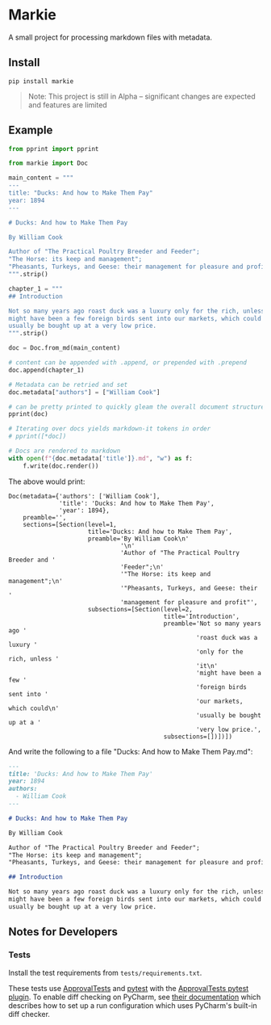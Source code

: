 # Markie

A small project for processing markdown files with metadata.

## Install

```
pip install markie
```

> Note: This project is still in Alpha – significant changes are expected and
> features are limited

## Example

```python
from pprint import pprint

from markie import Doc

main_content = """
---
title: "Ducks: And how to Make Them Pay"
year: 1894
---

# Ducks: And how to Make Them Pay

By William Cook

Author of "The Practical Poultry Breeder and Feeder";
"The Horse: its keep and management";
"Pheasants, Turkeys, and Geese: their management for pleasure and profit"
""".strip()

chapter_1 = """
## Introduction

Not so many years ago roast duck was a luxury only for the rich, unless it 
might have been a few foreign birds sent into our markets, which could 
usually be bought up at a very low price. 
""".strip()

doc = Doc.from_md(main_content)

# content can be appended with .append, or prepended with .prepend
doc.append(chapter_1)

# Metadata can be retried and set
doc.metadata["authors"] = ["William Cook"]

# can be pretty printed to quickly gleam the overall document structure
pprint(doc)

# Iterating over docs yields markdown-it tokens in order
# pprint([*doc])

# Docs are rendered to markdown
with open(f"{doc.metadata['title']}.md", "w") as f:
    f.write(doc.render())
```

The above would print:

```text
Doc(metadata={'authors': ['William Cook'],
              'title': 'Ducks: And how to Make Them Pay',
              'year': 1894},
    preamble='',
    sections=[Section(level=1,
                      title='Ducks: And how to Make Them Pay',
                      preamble='By William Cook\n'
                               '\n'
                               'Author of "The Practical Poultry Breeder and '
                               'Feeder";\n'
                               '"The Horse: its keep and management";\n'
                               '"Pheasants, Turkeys, and Geese: their '
                               'management for pleasure and profit"',
                      subsections=[Section(level=2,
                                           title='Introduction',
                                           preamble='Not so many years ago '
                                                    'roast duck was a luxury '
                                                    'only for the rich, unless '
                                                    'it\n'
                                                    'might have been a few '
                                                    'foreign birds sent into '
                                                    'our markets, which could\n'
                                                    'usually be bought up at a '
                                                    'very low price.',
                                           subsections=[])])])
```

And write the following to a file "Ducks: And how to Make Them Pay.md":

```markdown
---
title: 'Ducks: And how to Make Them Pay'
year: 1894
authors:
  - William Cook
---

# Ducks: And how to Make Them Pay

By William Cook

Author of "The Practical Poultry Breeder and Feeder";
"The Horse: its keep and management";
"Pheasants, Turkeys, and Geese: their management for pleasure and profit"

## Introduction

Not so many years ago roast duck was a luxury only for the rich, unless it
might have been a few foreign birds sent into our markets, which could
usually be bought up at a very low price.
```

## Notes for Developers

### Tests

Install the test requirements from `tests/requirements.txt`.

These tests
use [ApprovalTests](https://github.com/approvals/ApprovalTests.Python) and
[pytest](https://docs.pytest.org/en/7.4.x/) with the
[ApprovalTests pytest plugin](https://github.com/approvals/ApprovalTests.Python.PytestPlugin).
To enable diff checking on PyCharm, see
[their documentation](https://github.com/approvals/ApprovalTests.Python.PytestPlugin#tip-for-jetbrains-toolbox-and-pycharm-users)
which describes how to set up a run configuration which uses PyCharm's built-in
diff checker.
